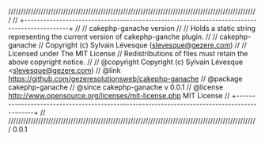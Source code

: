 ////////////////////////////////////////////////////////////////////////////////////////////////////
// +--------------------------------------------------------------------------------------------+ //
// cakephp-ganache version
//
// Holds a static string representing the current version of cakephp-ganche plugin.
//
// cakephp-ganache
// Copyright (c) Sylvain Lévesque (slevesque@gezere.com)
//
// Licensed under The MIT License
// Redistributions of files must retain the above copyright notice.
//
// @copyright     Copyright (c) Sylvain Lévesque <slevesque@gezere.com)
// @link          https://github.com/gezeresolutionsweb/cakephp-ganache
// @package       cakephp-ganache
// @since         cakephp-ganache v 0.0.1
// @license       http://www.opensource.org/licenses/mit-license.php MIT License
// +--------------------------------------------------------------------------------------------+ //
////////////////////////////////////////////////////////////////////////////////////////////////////
0.0.1
